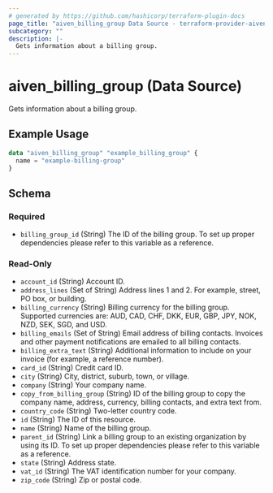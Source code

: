 ```yaml
---
# generated by https://github.com/hashicorp/terraform-plugin-docs
page_title: "aiven_billing_group Data Source - terraform-provider-aiven"
subcategory: ""
description: |-
  Gets information about a billing group.
---
```


# aiven_billing_group (Data Source)

Gets information about a billing group.

## Example Usage

```terraform
data "aiven_billing_group" "example_billing_group" {
  name = "example-billing-group"
}
```

<!-- schema generated by tfplugindocs -->
## Schema

### Required

- `billing_group_id` (String) The ID of the billing group. To set up proper dependencies please refer to this variable as a reference.

### Read-Only

- `account_id` (String) Account ID.
- `address_lines` (Set of String) Address lines 1 and 2. For example, street, PO box, or building.
- `billing_currency` (String) Billing currency for the billing group. Supported currencies are: AUD, CAD, CHF, DKK, EUR, GBP, JPY, NOK, NZD, SEK, SGD, and USD.
- `billing_emails` (Set of String) Email address of billing contacts. Invoices and other payment notifications are emailed to all billing contacts.
- `billing_extra_text` (String) Additional information to include on your invoice (for example, a reference number).
- `card_id` (String) Credit card ID.
- `city` (String) City, district, suburb, town, or village.
- `company` (String) Your company name.
- `copy_from_billing_group` (String) ID of the billing group to copy the company name, address, currency, billing contacts, and extra text from.
- `country_code` (String) Two-letter country code.
- `id` (String) The ID of this resource.
- `name` (String) Name of the billing group.
- `parent_id` (String) Link a billing group to an existing organization by using its ID. To set up proper dependencies please refer to this variable as a reference.
- `state` (String) Address state.
- `vat_id` (String) The VAT identification number for your company.
- `zip_code` (String) Zip or postal code.
